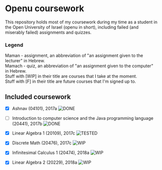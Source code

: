 Openu coursework
===

This repository holds most of my coursework during my time as a student in the Open University of Israel (openu in short), including failed (and miserably failed) assignments and quizzes.

### Legend
Maman - assignment, an abbreviation of "an assignment given to the lecturer" in Hebrew.<br />
Mamach - quiz, an abbreviation of "an assignment given to the computer" in Hebrew.<br />
Stuff with [WIP] in their title are courses that I take at the moment.<br />
Stuff with [F] in their title are future courses that I'm signed up to.

## Included coursework
 - [x] Ashnav (04101), 2017a ![DONE](https://img.shields.io/badge/stage-DONE-brightgreen.svg)
 - [ ] Introduction to computer science and the Java programming language (20441), 2017b ![DONE](https://img.shields.io/badge/stage-DONE-brightgreen.svg)
 - [x] Linear Algebra 1 (20109), 2017c ![TESTED](https://img.shields.io/badge/stage-TESTED-yellow.svg)
 - [x] Discrete Math (20476), 2017c ![WIP](https://img.shields.io/badge/stage-WIP-orange.svg)
 - [x] Infinitesimal Calculus 1 (20474), 2018a ![WIP](https://img.shields.io/badge/stage-WIP-orange.svg)
 - [x] Linear Algebra 2 (20229), 2018a ![WIP](https://img.shields.io/badge/stage-WIP-orange.svg)

